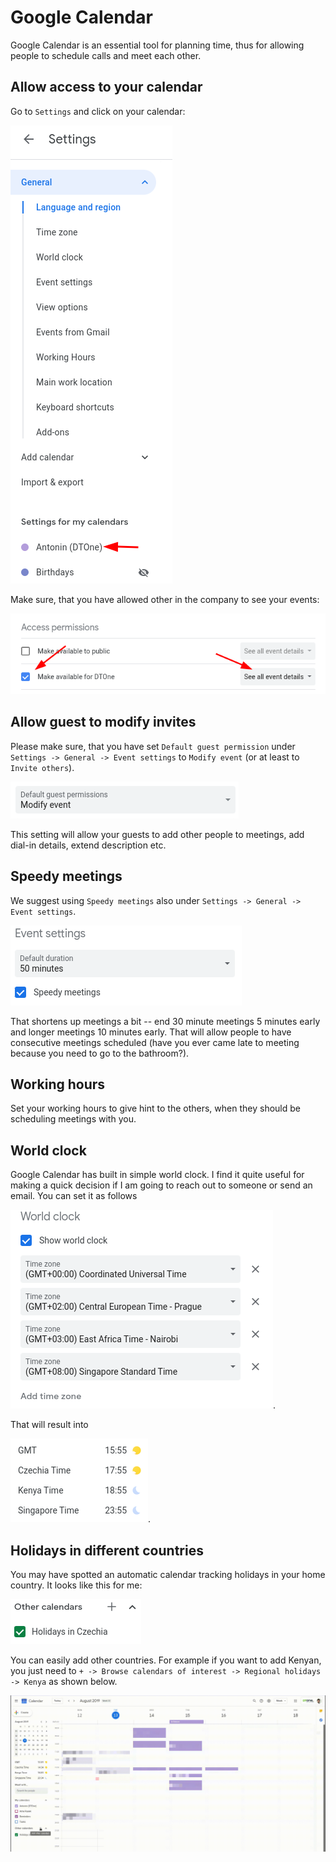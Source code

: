 # Google Calendar

Google Calendar is an essential tool for planning time, thus for allowing people to schedule calls and meet each other.

## Allow access to your calendar

Go to `Settings` and click on your calendar:

![My calendar settings](cal/cal-settings.png)

Make sure, that you have allowed other in the company to see your events:

![My calendar access](cal/cal-access.png)

## Allow guest to modify invites

Please make sure, that you have set `Default guest permission` under `Settings -> General -> Event settings` to `Modify event` (or at least to `Invite others`).

![Guests can modify events](cal/modify.png)

This setting will allow your guests to add other people to meetings, add dial-in details, extend description etc.

## Speedy meetings

We suggest using `Speedy meetings` also under `Settings -> General -> Event settings`.

![Speedy meetings](cal/speedy.png)

That shortens up meetings a bit -- end 30 minute meetings 5 minutes early and longer meetings 10 minutes early. That will allow people to have consecutive meetings scheduled (have you ever came late to meeting because you need to go to the bathroom?).

## Working hours

Set your working hours to give hint to the others, when they should be scheduling meetings with you.

## World clock

Google Calendar has built in simple world clock. I find it quite useful for making a quick decision if I am going to reach out to someone or send an email. You can set it as follows

![World clock settings](cal/worldclock-settings.png).

That will result into

![World clock rendered](cal/worldclock.png).

## Holidays in different countries

You may have spotted an automatic calendar tracking holidays in your home country. It looks like this for me:

![Czech Republic Holidays](cal/holidays1.png)

You can easily add other countries. For example if you want to add Kenyan, you just need to `+ -> Browse calendars of interest -> Regional holidays -> Kenya` as shown below.

![Adding Kenyan holidays](cal/holidays.gif)
